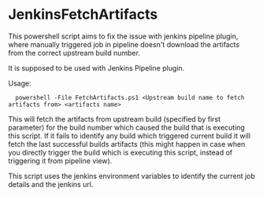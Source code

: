 JenkinsFetchArtifacts
=====================

This powershell script aims to fix the issue with jenkins pipeline plugin, where manually triggered job in pipeline doesn't download the artifacts from the correct upstream build number.

It is supposed to be used with Jenkins Pipeline plugin.

Usage:

```
  powershell -File FetchArtifacts.ps1 <Upstream build name to fetch artifacts from> <artifacts name>
```

This will fetch the artifacts from upstream build (specified by first parameter) for the build number which caused the build that is executing this script. If it fails to identify any build which triggered current build it will fetch the last successful <upstream> builds artifacts (this might happen in case when you directly trigger the build which is executing this script, instead of triggering it from pipeline view).

This script uses the jenkins environment variables to identify the current job details and the jenkins url.
